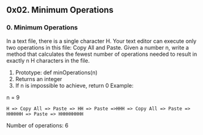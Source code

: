 ##  0x02. Minimum Operations
 
### 0. Minimum Operations

In a text file, there is a single character H. Your text editor can execute only two operations in this file: Copy All and Paste. Given a number n, write a method that calculates the fewest number of operations needed to result in exactly n H characters in the file.

1. Prototype: def minOperations(n)
1. Returns an integer
1. If n is impossible to achieve, return 0
Example:

n = 9

```H => Copy All => Paste => HH => Paste =>HHH => Copy All => Paste => HHHHHH => Paste => HHHHHHHHH```

Number of operations: 6